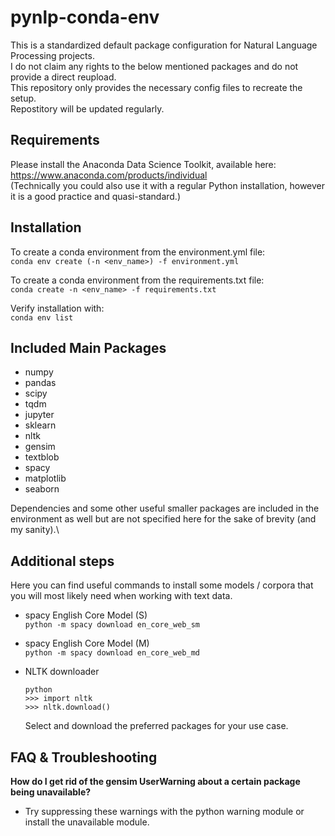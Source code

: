 # pynlp-conda-env

This is a standardized default package configuration for Natural Language Processing projects.\
I do not claim any rights to the below mentioned packages and do not provide a direct reupload.\
This repository only provides the necessary config files to recreate the setup.\
Repostitory will be updated regularly.

## Requirements
Please install the Anaconda Data Science Toolkit, available here: https://www.anaconda.com/products/individual \
(Technically you could also use it with a regular Python installation, however it is a good practice and quasi-standard.)

## Installation

To create a conda environment from the environment.yml file:\
`conda env create (-n <env_name>) -f environment.yml`

To create a conda environment from the requirements.txt file:\
`conda create -n <env_name> -f requirements.txt`

Verify installation with:\
`conda env list`

## Included Main Packages
- numpy
- pandas
- scipy
- tqdm
- jupyter
- sklearn
- nltk
- gensim
- textblob
- spacy
- matplotlib
- seaborn

Dependencies and some other useful smaller packages are included in the environment as well but are not specified here for the sake of brevity (and my sanity).\

## Additional steps
Here you can find useful commands to install some models / corpora that you will most likely need when working with text data.

- spacy English Core Model (S)\
  `python -m spacy download en_core_web_sm`
  
- spacy English Core Model (M)\
  `python -m spacy download en_core_web_md`

- NLTK downloader 
  ```
  python
  >>> import nltk
  >>> nltk.download()
  ```
  Select and download the preferred packages for your use case.

## FAQ & Troubleshooting

**How do I get rid of the gensim UserWarning about a certain package being unavailable?**
- Try suppressing these warnings with the python warning module or install the unavailable module.

  
